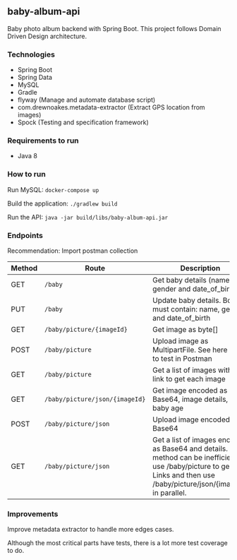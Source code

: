 ## baby-album-api ##

Baby photo album backend with Spring Boot. This project follows Domain Driven Design architecture. 

### Technologies ###

* Spring Boot
* Spring Data
* MySQL
* Gradle
* flyway (Manage and automate database script)
* com.drewnoakes.metadata-extractor (Extract GPS location from images)
* Spock (Testing and specification framework) 

### Requirements to run ###

* Java 8

### How to run ###

Run MySQL: `docker-compose up`

Build the application: `./gradlew build`     

Run the API: `java -jar build/libs/baby-album-api.jar`

### Endpoints ###

Recommendation: Import postman collection 

| Method | Route | Description |
|--------|-------|-------------|
| GET    | `/baby` | Get baby details (name, gender and date_of_birth) |
| PUT    | `/baby` | Update baby details. Body must contain: name, gender and date_of_birth |
| GET    | `/baby/picture/{imageId}` | Get image as byte[] |
| POST   | `/baby/picture` | Upload image as MultipartFile. See here how to test in Postman |
| GET    | `/baby/picture` | Get a list of images with the link to get each image |
| GET    | `/baby/picture/json/{imageId}` | Get image encoded as Base64, image details, and baby age|
| POST   | `/baby/picture/json` | Upload image encoded as Base64|
| GET    | `/baby/picture/json` | Get a list of images encoded as Base64 and details. This method can be inefficient, use /baby/picture to get Links and then use /baby/picture/json/{imageId} in parallel.|


### Improvements ###

Improve metadata extractor to handle more edges cases.

Although the most critical parts have tests, there is a lot more test coverage to do.  